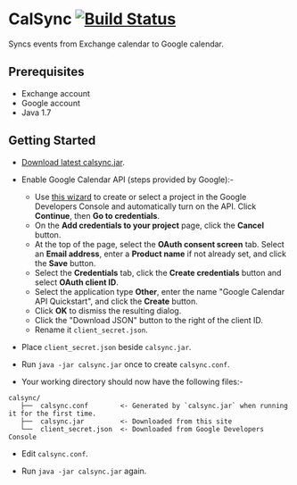 # CalSync [![Build Status](https://travis-ci.org/choonchernlim/calsync.svg?branch=master)](https://travis-ci.org/choonchernlim/calsync)

Syncs events from Exchange calendar to Google calendar.

## Prerequisites

* Exchange account
* Google account
* Java 1.7

## Getting Started

* [Download latest calsync.jar](https://github.com/choonchernlim/calsync/releases).

* Enable Google Calendar API (steps provided by Google):-
    * Use [this wizard](https://console.developers.google.com/start/api?id=calendar) to create or select a project in the Google Developers Console and automatically turn on the API. Click **Continue**, then **Go to credentials**.
    * On the **Add credentials to your project** page, click the **Cancel** button.
    * At the top of the page, select the **OAuth consent screen** tab. Select an **Email address**, enter a **Product name** if not already set, and click the **Save** button.
    * Select the **Credentials** tab, click the **Create credentials** button and select **OAuth client ID**.
    * Select the application type **Other**, enter the name "Google Calendar API Quickstart", and click the **Create** button.
    * Click **OK** to dismiss the resulting dialog.
    * Click the "Download JSON" button to the right of the client ID.
    * Rename it `client_secret.json`.

* Place `client_secret.json` beside `calsync.jar`.
    
* Run `java -jar calsync.jar` once to create `calsync.conf`.

* Your working directory should now have the following files:-

```
calsync/
   ├──  calsync.conf        <- Generated by `calsync.jar` when running it for the first time.
   ├──  calsync.jar         <- Downloaded from this site
   └──  client_secret.json  <- Downloaded from Google Developers Console
```

* Edit `calsync.conf`.
  
* Run `java -jar calsync.jar` again.
